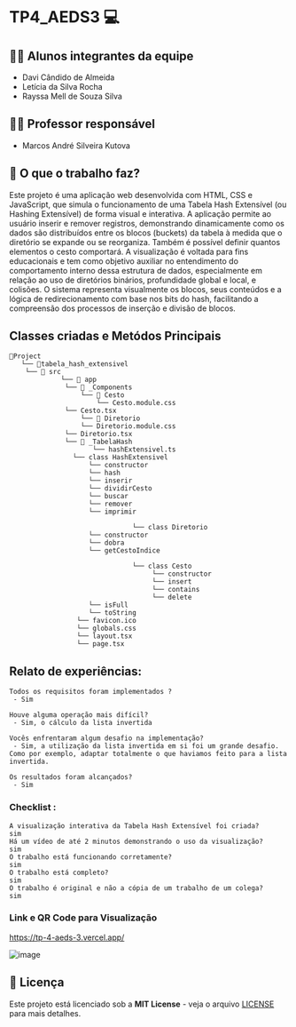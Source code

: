 # TP4_AEDS3 💻

## 👨‍🎓 Alunos integrantes da equipe

* Davi Cândido de Almeida
* Letícia da Silva Rocha
* Rayssa Mell de Souza Silva

## 👨‍🏫 Professor responsável

* Marcos André Silveira Kutova
 
## 🎯 O que o trabalho faz?

Este projeto é uma aplicação web desenvolvida com HTML, CSS e JavaScript, que simula o funcionamento de uma Tabela Hash Extensível (ou Hashing Extensível) de forma visual e interativa. A aplicação permite ao usuário inserir e remover registros, demonstrando dinamicamente como os dados são distribuídos entre os blocos (buckets) da tabela à medida que o diretório se expande ou se reorganiza. Também é possível definir quantos elementos o cesto comportará. A visualização é voltada para fins educacionais e tem como objetivo auxiliar no entendimento do comportamento interno dessa estrutura de dados, especialmente em relação ao uso de diretórios binários, profundidade global e local, e colisões. O sistema representa visualmente os blocos, seus conteúdos e a lógica de redirecionamento com base nos bits do hash, facilitando a compreensão dos processos de inserção e divisão de blocos.

## Classes criadas e Metódos Principais

```
📁Project
   └── 📁tabela_hash_extensivel
   	└── 📁 src
             └── 📁 app
	          └── 📁 _Components
	              └── 📁 Cesto
	                  └── Cesto.module.css
			  └── Cesto.tsx
	              └── 📁 Diretorio
	       		  └── Diretorio.module.css
			  └── Diretorio.tsx
	          └── 📁 _TabelaHash
            	  	 └── hashExtensivel.ts
				└── class HashExtensivel
				    └── constructor
				    └── hash
				    └── inserir
				    └── dividirCesto
				    └── buscar
				    └── remover
				    └── imprimir

                               └── class Diretorio
				    └── constructor
				    └── dobra
				    └── getCestoIndice

                               └── class Cesto
                                    └── constructor
                                    └── insert
                                    └── contains
                                    └── delete
				    └── isFull
				    └── toString
            	 └── favicon.ico
                 └── globals.css
                 └── layout.tsx
                 └── page.tsx
```

## Relato de experiências:

```
Todos os requisitos foram implementados ?  
 - Sim

Houve alguma operação mais difícil? 
 - Sim, o cálculo da lista invertida 

Vocês enfrentaram algum desafio na implementação? 
 - Sim, a utilização da lista invertida em si foi um grande desafio. Como por exemplo, adaptar totalmente o que haviamos feito para a lista invertida. 

Os resultados foram alcançados? 
 - Sim
```


### Checklist :

```
A visualização interativa da Tabela Hash Extensível foi criada?
sim
Há um vídeo de até 2 minutos demonstrando o uso da visualização?
sim
O trabalho está funcionando corretamente?
sim
O trabalho está completo?
sim
O trabalho é original e não a cópia de um trabalho de um colega?
sim

```

### Link e QR Code para Visualização
https://tp-4-aeds-3.vercel.app/

![image](https://github.com/user-attachments/assets/7555055c-5bf2-4011-8f74-6ae252805c23)





## 📄 Licença
Este projeto está licenciado sob a **MIT License** - veja o arquivo [LICENSE](LICENSE) para mais detalhes.



